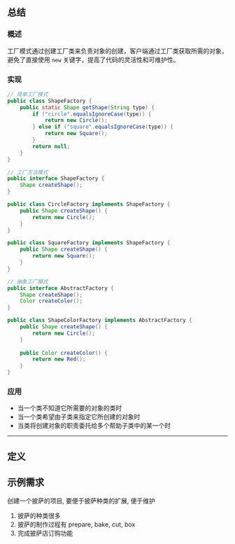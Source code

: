 ## 总结
### 概述
工厂模式通过创建工厂类来负责对象的创建，客户端通过工厂类获取所需的对象，避免了直接使用 `new` 关键字，提高了代码的灵活性和可维护性。
### 实现
```java
// 简单工厂模式
public class ShapeFactory {
    public static Shape getShape(String type) {
        if ("circle".equalsIgnoreCase(type)) {
            return new Circle();
        } else if ("square".equalsIgnoreCase(type)) {
            return new Square();
        }
        return null;
    }
}

// 工厂方法模式
public interface ShapeFactory {
    Shape createShape();
}

public class CircleFactory implements ShapeFactory {
    public Shape createShape() {
        return new Circle();
    }
}

public class SquareFactory implements ShapeFactory {
    public Shape createShape() {
        return new Square();
    }
}

// 抽象工厂模式
public interface AbstractFactory {
    Shape createShape();
    Color createColor();
}

public class ShapeColorFactory implements AbstractFactory {
    public Shape createShape() {
        return new Circle();
    }
    
    public Color createColor() {
        return new Red();
    }
}
```
### 应用
- 当一个类不知道它所需要的对象的类时
- 当一个类希望由子类来指定它所创建的对象时
- 当类将创建对象的职责委托给多个帮助子类中的某一个时

---
## 定义

## 示例需求
创建一个披萨的项目, 要便于披萨种类的扩展, 便于维护
1. 披萨的种类很多
2. 披萨的制作过程有 prepare, bake, cut, box
3. 完成披萨店订购功能